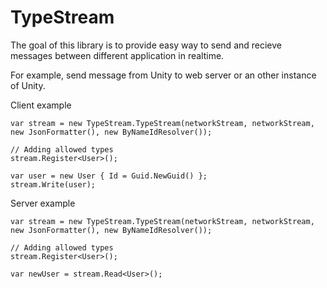 # TypeStream 

The goal of this library is to provide easy way to send and recieve messages between different application in realtime.

For example, send message from Unity to web server or an other instance of Unity.

Client example

    var stream = new TypeStream.TypeStream(networkStream, networkStream, new JsonFormatter(), new ByNameIdResolver());

    // Adding allowed types
    stream.Register<User>();

    var user = new User { Id = Guid.NewGuid() };
    stream.Write(user);

Server example

    var stream = new TypeStream.TypeStream(networkStream, networkStream, new JsonFormatter(), new ByNameIdResolver());
    
    // Adding allowed types
    stream.Register<User>();

    var newUser = stream.Read<User>();
